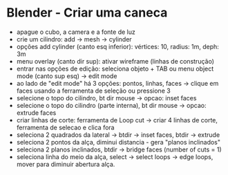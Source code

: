 # Blender - Criar uma caneca

- apague o cubo, a camera e a fonte de luz
- crie um cilindro: add -> mesh -> cylinder
- opções add cylinder (canto esq inferior): vértices: 10, radius: 1m, deph: 3m
- menu overlay (canto dir sup): ativar wireframe (linhas de construção)
- entrar nas opções de edição: seleciona objeto + TAB ou menu object mode (canto sup esq) -> edit mode
- ao lado de "edit mode" há 3 opções: pontos, linhas, faces -> clique em faces usando a ferramenta de seleção ou pressione 3
- selecione o topo do cilindro, bt dir mouse -> opcao: inset faces
- selecione o topo do cilindro (parte interna), bt dir mouse -> opcao: extrude faces
- criar linhas de corte: ferramenta de Loop cut -> criar 4 linhas de corte, ferramenta de selecao e clica fora
- seleciona 2 quadrados da lateral -> btdir -> inset faces, btdir -> extrude
- seleciona 2 pontos da alça, diminui distancia - gera "planos inclinados"
- seleciona 2 planos inclinados, btdir -> bridge faces (number of cuts = 1)
- seleciona linha do meio da alça, select -> select loops -> edge loops, mover para diminuir abertura alça.